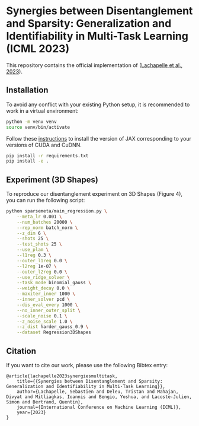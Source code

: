 # Synergies between Disentanglement and Sparsity: Generalization and Identifiability in Multi-Task Learning (ICML 2023)

This repository contains the official implementation of ([Lachapelle et al., 2023](https://arxiv.org/abs/2211.14666)).

## Installation

To avoid any conflict with your existing Python setup, it is recommended to work in a virtual environment:
```bash
python -m venv venv
source venv/bin/activate
```

Follow these [instructions](https://github.com/google/jax#installation) to install the version of JAX corresponding to your versions of CUDA and CuDNN.
```bash
pip install -r requirements.txt
pip install -e .
```

## Experiment (3D Shapes)
To reproduce our disentanglement experiment on 3D Shapes (Figure 4), you can run the following script:

```bash
python sparsemeta/main_regression.py \
    --meta_lr 0.001 \
    --num_batches 20000 \
    --rep_norm batch_norm \
    --z_dim 6 \
    --shots 25 \
    --test_shots 25 \
    --use_plam \
    --l1reg 0.3 \
    --outer_l1reg 0.0 \
    --l2reg 1e-07 \
    --outer_l2reg 0.0 \
    --use_ridge_solver \
    --task_mode binomial_gauss \
    --weight_decay 0.0 \
    --maxiter_inner 1000 \
    --inner_solver pcd \
    --dis_eval_every 1000 \
    --no_inner_outer_split \
    --scale_noise 0.1 \
    --z_noise_scale 1.0 \
    --z_dist harder_gauss_0.9 \
    --dataset Regression3DShapes
```

## Citation
If you want to cite our work, please use the following Bibtex entry:

```
@article{lachapelle2023synergiesmultitask,
    title={{Synergies between Disentanglement and Sparsity: Generalization and Identifiability in Multi-Task Learning}},
    author={Lachapelle, Sebastien and Deleu, Tristan and Mahajan, Divyat and Mitliagkas, Ioannis and Bengio, Yoshua, and Lacoste-Julien, Simon and Bertrand, Quentin},
    journal={International Conference on Machine Learning (ICML)},
    year={2023}
}
```